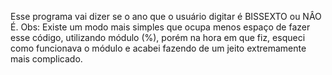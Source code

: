 Esse programa vai dizer se o ano que o usuário digitar é BISSEXTO ou NÂO É.
Obs: Existe um modo mais simples que ocupa menos espaço de fazer esse código, utilizando módulo (%), porém na hora em que fiz, esqueci como funcionava o módulo e acabei fazendo de um jeito extremamente mais complicado.